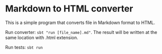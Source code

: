 # Markdown to HTML converter

This is a simple program that converts file in Markdown format to HTML.

Run converter: `sbt "run [file_name].md"`. The result will be written at the same location with .html extension.

Run tests: `sbt run`